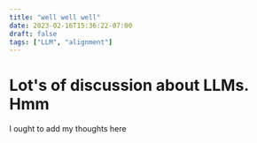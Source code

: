 ```yaml
---
title: "well well well"
date: 2023-02-16T15:36:22-07:00
draft: false
tags: ["LLM", "alignment"]
---
```


# Lot's of discussion about LLMs. Hmm

I ought to add my thoughts here

